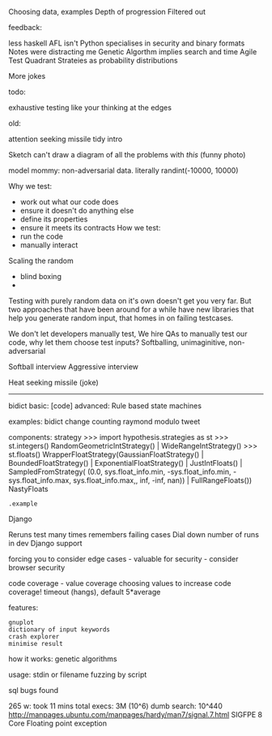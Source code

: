 Choosing data, examples
Depth of progression
Filtered out

feedback:

less haskell
AFL
    isn't Python
    specialises in security and binary formats
Notes were distracting me
Genetic Algorthm implies search and time
Agile Test Quadrant
Strateies as probability distributions

More jokes


todo:

exhaustive
testing like your
thinking at the edges



old:

attention seeking missile
tidy intro

Sketch
can't draw a diagram of all the problems with *this* (funny photo)

model mommy: non-adversarial data. literally randint(-10000, 10000)


Why we test:
- work out what our code does
- ensure it doesn't do anything else
- define its properties
- ensure it meets its contracts
How we test:
- run the code
- manually interact



Scaling the random

- blind boxing
-

Testing with purely random data on it's own doesn't get you very far. But
two approaches that have been around for a while have new libraries that
help you generate random input, that homes in on failing testcases.


We don't let developers manually test, We hire QAs to manually test our code, why let them choose test inputs?
Softballing, unimaginitive, non-adversarial


Softball interview
Aggressive interview


Heat seeking missile (joke)



---

bidict
    basic:
        [code]
    advanced:
        Rule based state machines

examples:
    bidict
    change counting
    raymond modulo tweet


components:
    strategy
        >>> import hypothesis.strategies as st
        >>> st.integers()
        RandomGeometricIntStrategy() | WideRangeIntStrategy()
        >>> st.floats()
        WrapperFloatStrategy(GaussianFloatStrategy() | BoundedFloatStrategy() | ExponentialFloatStrategy() | JustIntFloats() | SampledFromStrategy(
        (0.0, sys.float_info.min, -sys.float_info.min, -sys.float_info.max,
        sys.float_info.max,, inf, -inf, nan)) | FullRangeFloats())
        NastyFloats

    .example



Django

Reruns test many times
remembers failing cases
Dial down number of runs in dev
Django support


forcing you to consider edge cases
    - valuable for security
    - consider browser security



code coverage - value coverage
choosing values to increase code coverage!
timeout (hangs), default 5*average

features:

    gnuplot
    dictionary of input keywords
    crash explorer
    minimise result

how it works:
    genetic algorithms

usage:
    stdin or filename
    fuzzing by script

sql bugs found

265 w:
    took 11 mins
    total execs: 3M (10^6)
    dumb search: 10^440
    http://manpages.ubuntu.com/manpages/hardy/man7/signal.7.html
    SIGFPE        8       Core    Floating point exception
